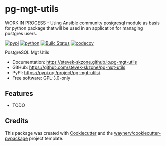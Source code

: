 # pg-mgt-utils

WORK IN PROGESS - Using Ansible community postgresql module as basis for python package that will be used in an application for managing postgres users.


[![pypi](https://img.shields.io/pypi/v/pg-mgt-utils.svg)](https://pypi.org/project/pg-mgt-utils/)
[![python](https://img.shields.io/pypi/pyversions/pg-mgt-utils.svg)](https://pypi.org/project/pg-mgt-utils/)
[![Build Status](https://github.com/stevek-skzone/pg-mgt-utils/actions/workflows/dev.yml/badge.svg)](https://github.com/stevek-skzone/pg-mgt-utils/actions/workflows/dev.yml)
[![codecov](https://codecov.io/gh/stevek-skzone/pg-mgt-utils/branch/main/graphs/badge.svg)](https://codecov.io/github/stevek-skzone/pg-mgt-utils)



PostgreSQL Mgt Utils


* Documentation: <https://stevek-skzone.github.io/pg-mgt-utils>
* GitHub: <https://github.com/stevek-skzone/pg-mgt-utils>
* PyPI: <https://pypi.org/project/pg-mgt-utils/>
* Free software: GPL-3.0-only


## Features

* TODO

## Credits

This package was created with [Cookiecutter](https://github.com/audreyr/cookiecutter) and the [waynerv/cookiecutter-pypackage](https://github.com/waynerv/cookiecutter-pypackage) project template.
